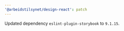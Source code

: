 ```yaml
---
'@arbeidstilsynet/design-react': patch
---
```


Updated dependency `eslint-plugin-storybook` to `9.1.15`.
